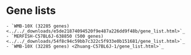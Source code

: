 # Gene lists

<!-- * [WMB-10X (32285 genes)](WMB-10X/gene_list.html)
* [MERFISH-C57BL6J-638850 (500 genes)](MERFISH-C57BL6J-638850/gene_list.html)
* [Zhuang-C57BL6J-1 (1122 genes)](Zhuang-C57BL6J-1/gene_list.html) -->
```{eval-rst}
- `WMB-10X (32285 genes) <../../_downloads/e5de21874094520f9e487a226dd9f48b/gene_list.html>`_
- `MERFISH-C57BL6J-638850 (500 genes) <../../_downloads/54f8c94c59bb7c322c5f933e0b151681/gene_list.html>`_
- `WMB-10X (32285 genes) <Zhuang-C57BL6J-1/gene_list.html>`_
```